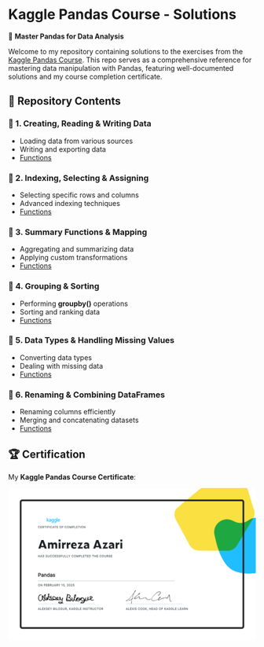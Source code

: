 # Kaggle Pandas Course - Solutions

🚀 **Master Pandas for Data Analysis**

Welcome to my repository containing solutions to the exercises from the [Kaggle Pandas Course](https://www.kaggle.com/learn/pandas). This repo serves as a comprehensive reference for mastering data manipulation with Pandas, featuring well-documented solutions and my course completion certificate.

## 📌 Repository Contents

### 📖 1. Creating, Reading & Writing Data
- Loading data from various sources
- Writing and exporting data
- [Functions](https://github.com/Amirreza81/Kaggle-Pandas-Solved-Exercises/blob/main/1.%20Creating%2C%20Reading%20and%20Writing/readme.md)

### 📖 2. Indexing, Selecting & Assigning
- Selecting specific rows and columns
- Advanced indexing techniques
- [Functions](https://github.com/Amirreza81/Kaggle-Pandas-Solved-Exercises/blob/main/2.%20Indexing%2C%20Selecting%20%26%20Assigning/readme.md)

### 📖 3. Summary Functions & Mapping
- Aggregating and summarizing data
- Applying custom transformations
- [Functions](https://github.com/Amirreza81/Kaggle-Pandas-Solved-Exercises/blob/main/3.%20Summary%20Functions%20and%20Maps/readme.md)

### 📖 4. Grouping & Sorting
- Performing **groupby()** operations
- Sorting and ranking data
- [Functions](https://github.com/Amirreza81/Kaggle-Pandas-Solved-Exercises/blob/main/4.%20Grouping%20and%20Sorting/readme.md)

### 📖 5. Data Types & Handling Missing Values
- Converting data types
- Dealing with missing data
- [Functions](https://github.com/Amirreza81/Kaggle-Pandas-Solved-Exercises/blob/main/5.%20Data%20Types%20and%20Missing%20Values/readme.md)

### 📖 6. Renaming & Combining DataFrames
- Renaming columns efficiently
- Merging and concatenating datasets
- [Functions](https://github.com/Amirreza81/Kaggle-Pandas-Solved-Exercises/blob/main/6.%20Renaming%20and%20Combining/readme.md)

## 🏆 Certification
My **Kaggle Pandas Course Certificate**:

![Certificate](Certificate.png)


